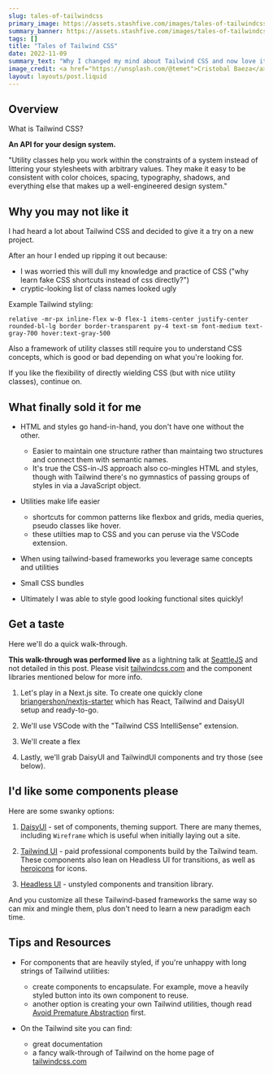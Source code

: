 ```yaml
---
slug: tales-of-tailwindcss
primary_image: https://assets.stashfive.com/images/tales-of-tailwindcss/full.jpeg
summary_banner: https://assets.stashfive.com/images/tales-of-tailwindcss/slice.jpeg
tags: []
title: "Tales of Tailwind CSS"
date: 2022-11-09
summary_text: "Why I changed my mind about Tailwind CSS and now love it for styling web apps. Plus introduction to component frameworks like DaisyUI and Tailwind UI."
image_credit: <a href="https://unsplash.com/@temet">Cristobal Baeza</a>
layout: layouts/post.liquid
---
```


## Overview

What is Tailwind CSS?

**An API for your design system.**

"Utility classes help you work within the constraints of a system instead of littering your stylesheets with arbitrary values. They make it easy to be consistent with color choices, spacing, typography, shadows, and everything else that makes up a well-engineered design system."

## Why you may not like it

I had heard a lot about Tailwind CSS and decided to give it a try on a new project.

After an hour I ended up ripping it out because:

- I was worried this will dull my knowledge and practice of CSS ("why learn fake CSS shortcuts instead of css directly?")
- cryptic-looking list of class names looked ugly

Example Tailwind styling:

```
relative -mr-px inline-flex w-0 flex-1 items-center justify-center rounded-bl-lg border border-transparent py-4 text-sm font-medium text-gray-700 hover:text-gray-500
```

Also a framework of utility classes still require you to understand CSS concepts, which is good or bad depending on what you're looking for.

If you like the flexibility of directly wielding CSS (but with nice utility classes), continue on.

## What finally sold it for me

- HTML and styles go hand-in-hand, you don't have one without the other.
  - Easier to maintain one structure rather than maintaing two structures and connect them with semantic names.
  - It's true the CSS-in-JS approach also co-mingles HTML and styles, though with Tailwind there's no gymnastics of passing groups of styles in via a JavaScript object.

- Utilities make life easier
  - shortcuts for common patterns like flexbox and grids, media queries, pseudo classes like hover.
  - these utilties map to CSS and you can peruse via the VSCode extension.

- When using tailwind-based frameworks you leverage same concepts and utilities

- Small CSS bundles

- Ultimately I was able to style good looking functional sites quickly!

## Get a taste

Here we'll do a quick walk-through.

**This walk-through was performed live** as a lightning talk at [SeattleJS](https://seattlejs.com/) and not detailed in this post. Please visit [tailwindcss.com](https://tailwindcss.com/) and the component libraries mentioned below for more info.

1. Let's play in a Next.js site. To create one quickly clone [briangershon/nextjs-starter](https://github.com/briangershon/nextjs-starter) which has React, Tailwind and DaisyUI setup and ready-to-go.

2. We'll use VSCode with the "Tailwind CSS IntelliSense" extension.

3. We'll create a flex
4. Lastly, we'll grab DaisyUI and TailwindUI components and try those (see below).

## I'd like some components please

Here are some swanky options:

1. [DaisyUI](https://daisyui.com/) - set of components, theming support. There are many themes, including `Wireframe` which is useful when initially laying out a site.

2. [Tailwind UI](https://tailwindui.com/) - paid professional components build by the Tailwind team. These components also lean on Headless UI for transitions, as well as [heroicons](https://heroicons.com/) for icons.

3. [Headless UI](https://headlessui.com/) - unstyled components and transition library.

And you customize all these Tailwind-based frameworks the same way so can mix and mingle them, plus don't need to learn a new paradigm each time.

## Tips and Resources

- For components that are heavily styled, if you're unhappy with long strings of Tailwind utilities:
  - create components to encapsulate. For example, move a heavily styled button into its own component to reuse.
  - another option is creating your own Tailwind utilities, though read [Avoid Premature Abstraction](https://tailwindcss.com/docs/reusing-styles#avoiding-premature-abstraction) first.

- On the Tailwind site you can find:
  - great documentation
  - a fancy walk-through of Tailwind on the home page of [tailwindcss.com](https://tailwindcss.com/)
